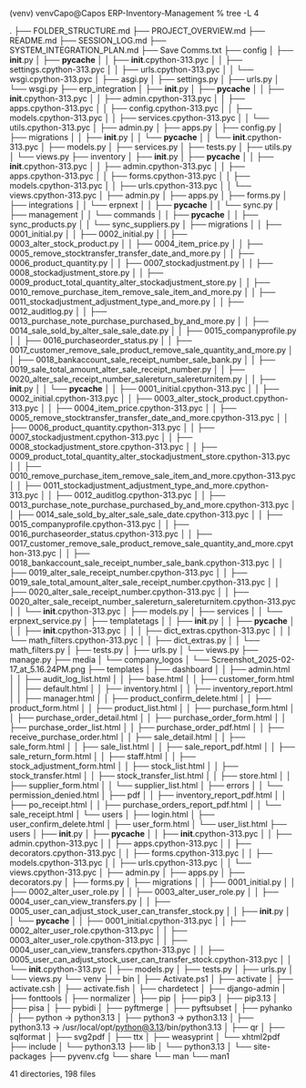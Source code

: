 (venv) venvCapo@Capos ERP-Inventory-Management %   tree -L 4

.
├── FOLDER_STRUCTURE.md
├── PROJECT_OVERVIEW.md
├── README.md
├── SESSION_LOG.md
├── SYSTEM_INTEGRATION_PLAN.md
├── Save Comms.txt
├── config
│   ├── __init__.py
│   ├── __pycache__
│   │   ├── __init__.cpython-313.pyc
│   │   ├── settings.cpython-313.pyc
│   │   ├── urls.cpython-313.pyc
│   │   └── wsgi.cpython-313.pyc
│   ├── asgi.py
│   ├── settings.py
│   ├── urls.py
│   └── wsgi.py
├── erp_integration
│   ├── __init__.py
│   ├── __pycache__
│   │   ├── __init__.cpython-313.pyc
│   │   ├── admin.cpython-313.pyc
│   │   ├── apps.cpython-313.pyc
│   │   ├── config.cpython-313.pyc
│   │   ├── models.cpython-313.pyc
│   │   ├── services.cpython-313.pyc
│   │   └── utils.cpython-313.pyc
│   ├── admin.py
│   ├── apps.py
│   ├── config.py
│   ├── migrations
│   │   ├── __init__.py
│   │   └── __pycache__
│   │       └── __init__.cpython-313.pyc
│   ├── models.py
│   ├── services.py
│   ├── tests.py
│   ├── utils.py
│   └── views.py
├── inventory
│   ├── __init__.py
│   ├── __pycache__
│   │   ├── __init__.cpython-313.pyc
│   │   ├── admin.cpython-313.pyc
│   │   ├── apps.cpython-313.pyc
│   │   ├── forms.cpython-313.pyc
│   │   ├── models.cpython-313.pyc
│   │   ├── urls.cpython-313.pyc
│   │   └── views.cpython-313.pyc
│   ├── admin.py
│   ├── apps.py
│   ├── forms.py
│   ├── integrations
│   │   └── erpnext
│   │       ├── __pycache__
│   │       └── sync.py
│   ├── management
│   │   └── commands
│   │       ├── __pycache__
│   │       ├── sync_products.py
│   │       └── sync_suppliers.py
│   ├── migrations
│   │   ├── 0001_initial.py
│   │   ├── 0002_initial.py
│   │   ├── 0003_alter_stock_product.py
│   │   ├── 0004_item_price.py
│   │   ├── 0005_remove_stocktransfer_transfer_date_and_more.py
│   │   ├── 0006_product_quantity.py
│   │   ├── 0007_stockadjustment.py
│   │   ├── 0008_stockadjustment_store.py
│   │   ├── 0009_product_total_quantity_alter_stockadjustment_store.py
│   │   ├── 0010_remove_purchase_item_remove_sale_item_and_more.py
│   │   ├── 0011_stockadjustment_adjustment_type_and_more.py
│   │   ├── 0012_auditlog.py
│   │   ├── 0013_purchase_note_purchase_purchased_by_and_more.py
│   │   ├── 0014_sale_sold_by_alter_sale_sale_date.py
│   │   ├── 0015_companyprofile.py
│   │   ├── 0016_purchaseorder_status.py
│   │   ├── 0017_customer_remove_sale_product_remove_sale_quantity_and_more.py
│   │   ├── 0018_bankaccount_sale_receipt_number_sale_bank.py
│   │   ├── 0019_sale_total_amount_alter_sale_receipt_number.py
│   │   ├── 0020_alter_sale_receipt_number_salereturn_salereturnitem.py
│   │   ├── __init__.py
│   │   └── __pycache__
│   │       ├── 0001_initial.cpython-313.pyc
│   │       ├── 0002_initial.cpython-313.pyc
│   │       ├── 0003_alter_stock_product.cpython-313.pyc
│   │       ├── 0004_item_price.cpython-313.pyc
│   │       ├── 0005_remove_stocktransfer_transfer_date_and_more.cpython-313.pyc
│   │       ├── 0006_product_quantity.cpython-313.pyc
│   │       ├── 0007_stockadjustment.cpython-313.pyc
│   │       ├── 0008_stockadjustment_store.cpython-313.pyc
│   │       ├── 0009_product_total_quantity_alter_stockadjustment_store.cpython-313.pyc
│   │       ├── 0010_remove_purchase_item_remove_sale_item_and_more.cpython-313.pyc
│   │       ├── 0011_stockadjustment_adjustment_type_and_more.cpython-313.pyc
│   │       ├── 0012_auditlog.cpython-313.pyc
│   │       ├── 0013_purchase_note_purchase_purchased_by_and_more.cpython-313.pyc
│   │       ├── 0014_sale_sold_by_alter_sale_sale_date.cpython-313.pyc
│   │       ├── 0015_companyprofile.cpython-313.pyc
│   │       ├── 0016_purchaseorder_status.cpython-313.pyc
│   │       ├── 0017_customer_remove_sale_product_remove_sale_quantity_and_more.cpython-313.pyc
│   │       ├── 0018_bankaccount_sale_receipt_number_sale_bank.cpython-313.pyc
│   │       ├── 0019_alter_sale_receipt_number.cpython-313.pyc
│   │       ├── 0019_sale_total_amount_alter_sale_receipt_number.cpython-313.pyc
│   │       ├── 0020_alter_sale_receipt_number.cpython-313.pyc
│   │       ├── 0020_alter_sale_receipt_number_salereturn_salereturnitem.cpython-313.pyc
│   │       └── __init__.cpython-313.pyc
│   ├── models.py
│   ├── services
│   │   └── erpnext_service.py
│   ├── templatetags
│   │   ├── __init__.py
│   │   ├── __pycache__
│   │   │   ├── __init__.cpython-313.pyc
│   │   │   ├── dict_extras.cpython-313.pyc
│   │   │   └── math_filters.cpython-313.pyc
│   │   ├── dict_extras.py
│   │   └── math_filters.py
│   ├── tests.py
│   ├── urls.py
│   └── views.py
├── manage.py
├── media
│   └── company_logos
│       └── Screenshot_2025-02-17_at_5.16.24PM.png
├── templates
│   ├── dashboard
│   │   ├── admin.html
│   │   ├── audit_log_list.html
│   │   ├── base.html
│   │   ├── customer_form.html
│   │   ├── default.html
│   │   ├── inventory.html
│   │   ├── inventory_report.html
│   │   ├── manager.html
│   │   ├── product_confirm_delete.html
│   │   ├── product_form.html
│   │   ├── product_list.html
│   │   ├── purchase_form.html
│   │   ├── purchase_order_detail.html
│   │   ├── purchase_order_form.html
│   │   ├── purchase_order_list.html
│   │   ├── purchase_order_pdf.html
│   │   ├── receive_purchase_order.html
│   │   ├── sale_detail.html
│   │   ├── sale_form.html
│   │   ├── sale_list.html
│   │   ├── sale_report_pdf.html
│   │   ├── sale_return_form.html
│   │   ├── staff.html
│   │   ├── stock_adjustment_form.html
│   │   ├── stock_list.html
│   │   ├── stock_transfer.html
│   │   ├── stock_transfer_list.html
│   │   ├── store.html
│   │   ├── supplier_form.html
│   │   └── supplier_list.html
│   ├── errors
│   │   └── permission_denied.html
│   ├── pdf
│   │   ├── inventory_report_pdf.html
│   │   ├── po_receipt.html
│   │   ├── purchase_orders_report_pdf.html
│   │   └── sale_receipt.html
│   └── users
│       ├── login.html
│       ├── user_confirm_delete.html
│       ├── user_form.html
│       └── user_list.html
├── users
│   ├── __init__.py
│   ├── __pycache__
│   │   ├── __init__.cpython-313.pyc
│   │   ├── admin.cpython-313.pyc
│   │   ├── apps.cpython-313.pyc
│   │   ├── decorators.cpython-313.pyc
│   │   ├── forms.cpython-313.pyc
│   │   ├── models.cpython-313.pyc
│   │   ├── urls.cpython-313.pyc
│   │   └── views.cpython-313.pyc
│   ├── admin.py
│   ├── apps.py
│   ├── decorators.py
│   ├── forms.py
│   ├── migrations
│   │   ├── 0001_initial.py
│   │   ├── 0002_alter_user_role.py
│   │   ├── 0003_alter_user_role.py
│   │   ├── 0004_user_can_view_transfers.py
│   │   ├── 0005_user_can_adjust_stock_user_can_transfer_stock.py
│   │   ├── __init__.py
│   │   └── __pycache__
│   │       ├── 0001_initial.cpython-313.pyc
│   │       ├── 0002_alter_user_role.cpython-313.pyc
│   │       ├── 0003_alter_user_role.cpython-313.pyc
│   │       ├── 0004_user_can_view_transfers.cpython-313.pyc
│   │       ├── 0005_user_can_adjust_stock_user_can_transfer_stock.cpython-313.pyc
│   │       └── __init__.cpython-313.pyc
│   ├── models.py
│   ├── tests.py
│   ├── urls.py
│   └── views.py
└── venv
    ├── bin
    │   ├── Activate.ps1
    │   ├── activate
    │   ├── activate.csh
    │   ├── activate.fish
    │   ├── chardetect
    │   ├── django-admin
    │   ├── fonttools
    │   ├── normalizer
    │   ├── pip
    │   ├── pip3
    │   ├── pip3.13
    │   ├── pisa
    │   ├── pybidi
    │   ├── pyftmerge
    │   ├── pyftsubset
    │   ├── pyhanko
    │   ├── python -> python3.13
    │   ├── python3 -> python3.13
    │   ├── python3.13 -> /usr/local/opt/python@3.13/bin/python3.13
    │   ├── qr
    │   ├── sqlformat
    │   ├── svg2pdf
    │   ├── ttx
    │   ├── weasyprint
    │   └── xhtml2pdf
    ├── include
    │   └── python3.13
    ├── lib
    │   └── python3.13
    │       └── site-packages
    ├── pyvenv.cfg
    └── share
        └── man
            └── man1

41 directories, 198 files